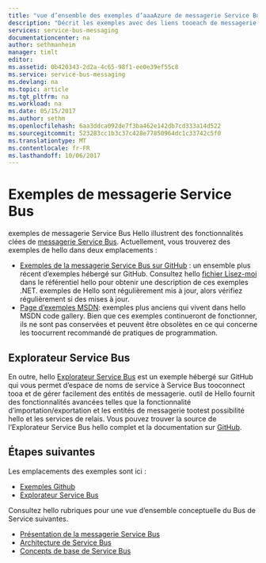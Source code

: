 ```yaml
---
title: "vue d’ensemble des exemples d’aaaAzure de messagerie Service Bus | Documents Microsoft"
description: "Décrit les exemples avec des liens tooeach de messagerie Service Bus"
services: service-bus-messaging
documentationcenter: na
author: sethmanheim
manager: timlt
editor: 
ms.assetid: 0b420343-2d2a-4c65-98f1-ee0e39ef55c8
ms.service: service-bus-messaging
ms.devlang: na
ms.topic: article
ms.tgt_pltfrm: na
ms.workload: na
ms.date: 05/15/2017
ms.author: sethm
ms.openlocfilehash: 6aa3ddca092de7f3ba462e142db7cd333a14d522
ms.sourcegitcommit: 523283cc1b3c37c428e77850964dc1c33742c5f0
ms.translationtype: MT
ms.contentlocale: fr-FR
ms.lasthandoff: 10/06/2017
---
```

# <a name="service-bus-messaging-samples"></a>Exemples de messagerie Service Bus

exemples de messagerie Service Bus Hello illustrent des fonctionnalités clées de [messagerie Service Bus](https://azure.microsoft.com/services/service-bus/). Actuellement, vous trouverez des exemples de hello dans deux emplacements :

- [Exemples de la messagerie Service Bus sur GitHub](https://github.com/Azure/azure-service-bus/tree/master/samples/DotNet) : un ensemble plus récent d’exemples hébergé sur GitHub. Consultez hello [fichier Lisez-moi](https://github.com/Azure/azure-service-bus/blob/master/samples/DotNet/Microsoft.ServiceBus.Messaging/README.md) dans le référentiel hello pour obtenir une description de ces exemples .NET. exemples de Hello sont régulièrement mis à jour, alors vérifiez régulièrement si des mises à jour.
- [Page d’exemples MSDN](https://code.msdn.microsoft.com/site/search?query=service%20bus&f%5B0%5D.Value=service%20bus&f%5B0%5D.Type=SearchText&ac=5): exemples plus anciens qui vivent dans hello MSDN code gallery. Bien que ces exemples continueront de fonctionner, ils ne sont pas conservées et peuvent être obsolètes en ce qui concerne les toocurrent recommandé de pratiques de programmation.
 
## <a name="service-bus-explorer"></a>Explorateur Service Bus

En outre, hello [Explorateur Service Bus](https://github.com/paolosalvatori/ServiceBusExplorer) est un exemple hébergé sur GitHub qui vous permet d’espace de noms de service à Service Bus tooconnect tooa et de gérer facilement des entités de messagerie. outil de Hello fournit des fonctionnalités avancées telles que la fonctionnalité d’importation/exportation et les entités de messagerie tootest possibilité hello et les services de relais. Vous pouvez trouver la source de l’Explorateur Service Bus hello complet et la documentation sur [GitHub](https://github.com/paolosalvatori/ServiceBusExplorer).

## <a name="next-steps"></a>Étapes suivantes

Les emplacements des exemples sont ici :

- [Exemples Github](https://github.com/Azure/azure-service-bus/tree/master/samples)
- [Explorateur Service Bus](https://github.com/paolosalvatori/ServiceBusExplorer)

Consultez hello rubriques pour une vue d’ensemble conceptuelle du Bus de Service suivantes.

* [Présentation de la messagerie Service Bus](service-bus-messaging-overview.md)
* [Architecture de Service Bus](service-bus-architecture.md)
* [Concepts de base de Service Bus](service-bus-fundamentals-hybrid-solutions.md)

